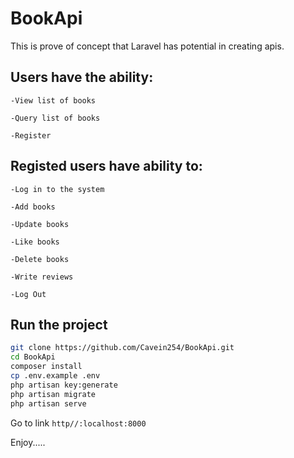 # BookApi

This is prove of concept that Laravel has potential in creating apis.

## Users have the ability:

    -View list of books
    
    -Query list of books
    
    -Register
    

## Registed users have ability to:

    -Log in to the system
    
    -Add books
    
    -Update books
    
    -Like books
    
    -Delete books
    
    -Write reviews
    
    -Log Out


## Run the project
```bash
git clone https://github.com/Cavein254/BookApi.git
cd BookApi
composer install
cp .env.example .env
php artisan key:generate
php artisan migrate
php artisan serve
```

Go to link `http//:localhost:8000`


Enjoy.....

